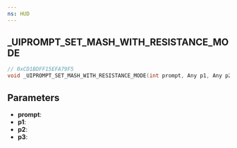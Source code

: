 ```yaml
---
ns: HUD
---
```

## _UIPROMPT_SET_MASH_WITH_RESISTANCE_MODE

```c
// 0xCD1BDFF15EFA79F5
void _UIPROMPT_SET_MASH_WITH_RESISTANCE_MODE(int prompt, Any p1, Any p2, Any p3);
```

## Parameters
* **prompt**:
* **p1**:
* **p2**:
* **p3**:
